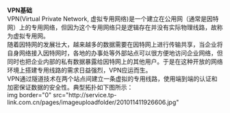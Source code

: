 <div>
    <div><b>VPN基础</b></div>
    <div>VPN(Virtual Private Network, 虚拟专用网络)是一个建立在公用网（通常是因特网）上的专用网络，但因为这个专用网络只是逻辑存在并没有实际物理线路，故称为虚拟专用网。</div>
    <div>随着因特网的发展壮大，越来越多的数据需要在因特网上进行传输共享，当企业将自身网络接入因特网时，各地的办事处等外部站点可以很方便地访问企业网络，但同时也把企业内部的私有数据暴露给因特网上的其他用户。于是在这种开放的网络环境上搭建专用线路的需求日益强烈，VPN应运而生。</div>
    <div>VPN通过隧道技术在两个站点间建立一条虚拟的专用线路，使用端到端的认证和加密保证数据的安全性。典型拓扑如下图所示：</div>
    <div>img border="0" src="http://service.tp-link.com.cn/pages/imageuploadfolder/201011411926606.jpg" </div>
</div>
